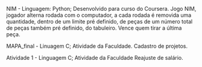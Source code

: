 NIM - Linguagem: Python; Desenvolvido para curso do Coursera. 
Jogo NIM, jogador alterna rodada com o computador, a cada rodada é removida uma quantidade, dentro de um limite pré definido, de peças de um número total de peças também pré definido, do tabuleiro. Vence quem tirar a última peça.

MAPA_final - Linuagem C; Atividade da Faculdade.
Cadastro de projetos.

Atividade 1 - Linguagem C; Atividade da Faculdade
Reajuste de salário. 


